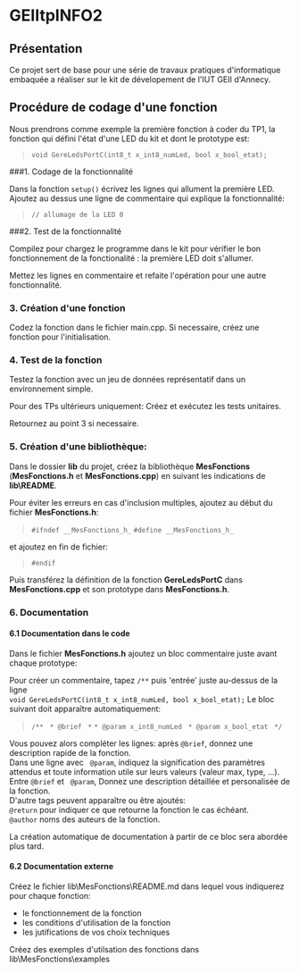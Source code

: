 # GEIItpINFO2

## Présentation

Ce projet sert de base pour une série de travaux pratiques d'informatique embaquée a réaliser sur le kit de dévelopement de l'IUT GEII d'Annecy.

## Procédure de codage d'une fonction

Nous prendrons comme exemple la première fonction à coder du TP1, la fonction qui défini l'état d'une LED du kit et dont le prototype est:

> `void GereLedsPortC(int8_t x_int8_numLed, bool x_bool_etat);`

###1. Codage de la fonctionnalité

Dans la fonction `setup()` écrivez les lignes qui allument la première LED.  
Ajoutez au dessus une ligne de commentaire qui explique la fonctionnalité:

> `// allumage de la LED 0`

###2. Test de la fonctionnalité

Compilez pour chargez le programme dans le kit pour vérifier le bon fonctionnement de la fonctionalité : la première LED doit s'allumer.

Mettez les lignes en commentaire et refaite l'opération pour une autre fonctionnalité.

### 3. Création d'une fonction

Codez la fonction dans le fichier main.cpp. Si necessaire, créez une fonction pour l'initialisation.

### 4. Test de la fonction

Testez la fonction avec un jeu de données représentatif dans un environnement simple.

Pour des TPs ultérieurs uniquement: Créez et exécutez les tests unitaires.

Retournez au point 3 si necessaire.

### 5. Création d'une bibliothèque:

Dans le dossier **lib** du projet, créez la bibliothèque **MesFonctions** (**MesFonctions.h** et **MesFonctions.cpp**) en suivant les indications de **lib\README**.  

Pour éviter les erreurs en cas d'inclusion multiples, ajoutez au début du fichier **MesFonctions.h**:  

> `#ifndef __MesFonctions_h_`
> `#define __MesFonctions_h_` 

et ajoutez en fin de fichier:

> `#endif`

Puis transférez la définition de la fonction **GereLedsPortC** dans **MesFonctions.cpp** et son prototype dans **MesFonctions.h**. 

### 6. Documentation

#### 6.1 Documentation dans le code

Dans le fichier **MesFonctions.h** ajoutez un bloc commentaire juste avant chaque prototype:

Pour créer un commentaire, tapez `/**` puis 'entrée' juste au-dessus de la ligne  
`void GereLedsPortC(int8_t x_int8_numLed, bool x_bool_etat);`
Le bloc suivant doit apparaître automatiquement:

> `/**`
> ` * @brief` 
> ` *` 
> `* @param x_int8_numLed `
> `* @param x_bool_etat `
> `*/`

Vous pouvez alors compléter les lignes:
après `@brief`, donnez une description rapide de la fonction.  
Dans une ligne avec ` @param`, indiquez la signification des paramètres attendus et toute information utile sur leurs valeurs (valeur max, type, ...).
Entre `@brief` et ` @param`, Donnez une description détaillée et personalisée de la fonction.  
D'autre tags peuvent apparaître ou être ajoutés:  
`@return` pour indiquer ce que retourne la fonction le cas échéant.  
`@author` noms des auteurs de la fonction.

La création automatique de documentation à partir de ce bloc sera abordée plus tard.

#### 6.2 Documentation externe

Créez le fichier lib\MesFonctions\README.md dans lequel vous indiquerez pour chaque fonction:

* le fonctionnement de la fonction
* les conditions d'utilisation de la fonction
* les jutifications de vos choix techniques

Créez des exemples d'utilsation des fonctions dans lib\MesFonctions\examples
